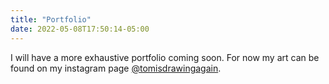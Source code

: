 ```yaml
---
title: "Portfolio"
date: 2022-05-08T17:50:14-05:00
---
```


I will have a more exhaustive portfolio coming soon. For now my art can be found on my instagram page [@tomisdrawingagain](https://www.instagram.com/tomisdrawingagain/).
